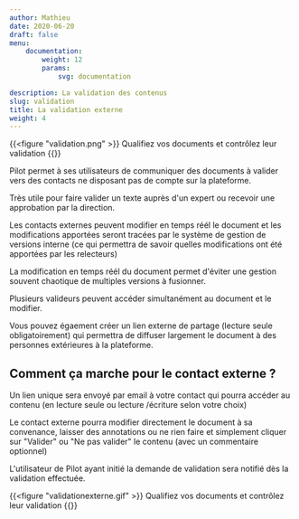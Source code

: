 ```yaml
---
author: Mathieu
date: 2020-06-20
draft: false
menu:
    documentation:
        weight: 12
        params:
            svg: documentation

description: La validation des contenus
slug: validation
title: La validation externe
weight: 4
---
```


{{<figure "validation.png" >}}
Qualifiez vos documents et contrôlez leur validation
{{</figure>}}

Pilot permet à ses utilisateurs de communiquer des documents à valider vers des contacts ne disposant pas de compte sur la plateforme.

Très utile pour faire valider un texte auprès d'un expert ou recevoir une approbation par la direction.

Les contacts externes peuvent modifier en temps réél le document et les modifications apportées seront tracées par le système de gestion de versions interne (ce qui permettra de savoir quelles modifications ont été apportées par les relecteurs)

La modification en temps réél du document permet d'éviter une gestion souvent chaotique de multiples versions à fusionner.

Plusieurs valideurs peuvent accéder simultanément au document et le modifier.

Vous pouvez égaement créer un lien externe de partage (lecture seule obligatoirement) qui permettra de diffuser largement le document à des personnes extérieures à la plateforme.

## Comment ça marche pour le contact externe ?

Un lien unique sera envoyé par email à votre contact qui pourra accéder au contenu (en lecture seule ou lecture /écriture selon votre choix)

Le contact externe pourra modifier directement le document à sa convenance, laisser des annotations ou ne rien faire et simplement cliquer sur "Valider" ou "Ne pas valider" le contenu (avec un commentaire optionnel)

L'utilisateur de Pilot ayant initié la demande de validation sera notifié dès la validation effectuée.

{{<figure "validationexterne.gif" >}}
Qualifiez vos documents et contrôlez leur validation
{{</figure>}}

